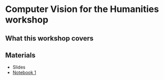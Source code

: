 # Computer Vision for the Humanities workshop


## What this workshop covers

## Materials

- Slides
- [Notebook 1](link)
